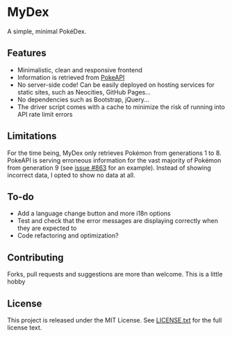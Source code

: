 # MyDex

A simple, minimal PokéDex.

## Features

- Minimalistic, clean and responsive frontend
- Information is retrieved from [PokeAPI](https://pokeapi.co/)
- No server-side code! Can be easily deployed on hosting services for static sites, such as Neocities, GitHub Pages...
- No dependencies such as Bootstrap, jQuery...
- The driver script comes with a cache to minimize the risk of running into API rate limit errors

## Limitations

For the time being, MyDex only retrieves Pokémon from generations 1 to 8. PokeAPI is serving erroneous information for the vast majority of Pokémon from generation 9 (see [issue \#863](https://github.com/PokeAPI/pokeapi/issues/863) for an example). Instead of showing incorrect data, I opted to show no data at all.

## To-do

- Add a language change button and more i18n options
- Test and check that the error messages are displaying correctly when they are expected to
- Code refactoring and optimization?

## Contributing

Forks, pull requests and suggestions are more than welcome. This is a little hobby

## License

This project is released under the MIT License. See [LICENSE.txt](./LICENSE.txt) for the full license text.
